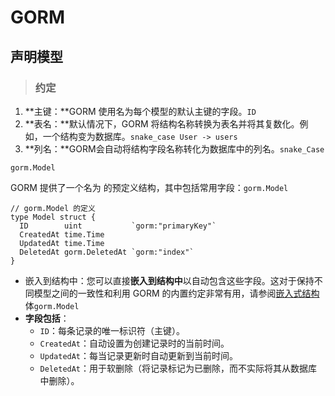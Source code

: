 # GORM

## 声明模型

> ### 约定

1. **主键：**GORM 使用名为每个模型的默认主键的字段。`ID`
2. **表名：**默认情况下，GORM 将结构名称转换为表名并将其复数化。例如，一个结构变为数据库。`snake_case User -> users`
3. **列名：**GORM会自动将结构字段名称转化为数据库中的列名。`snake_Case`



`gorm.Model`

GORM 提供了一个名为 的预定义结构，其中包括常用字段：`gorm.Model`

```
// gorm.Model 的定义
type Model struct {
  ID        uint           `gorm:"primaryKey"`
  CreatedAt time.Time
  UpdatedAt time.Time
  DeletedAt gorm.DeletedAt `gorm:"index"`
}
```

- 嵌入到结构中：您可以直接**嵌入到结构中**以自动包含这些字段。这对于保持不同模型之间的一致性和利用 GORM 的内置约定非常有用，请参阅[嵌入式结构](https://gorm.io/zh_CN/docs/models.html#embedded_struct)体`gorm.Model`
- **字段包括**：
  - `ID`：每条记录的唯一标识符（主键）。
  - `CreatedAt`：自动设置为创建记录时的当前时间。
  - `UpdatedAt`：每当记录更新时自动更新到当前时间。
  - `DeletedAt`：用于软删除（将记录标记为已删除，而不实际将其从数据库中删除）。